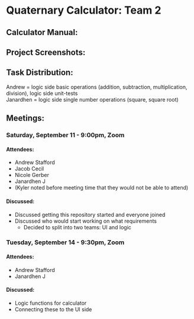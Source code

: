 # Quaternary Calculator: Team 2
## Calculator Manual:

## Project Screenshots:

## Task Distribution:
Andrew = logic side basic operations (addition, subtraction, multiplication, division), logic side unit-tests<br>
Janardhen = logic side single number operations (square, square root)

## Meetings:
### Saturday, September 11 - 9:00pm, Zoom
#### Attendees:
- Andrew Stafford
- Jacob Cecil
- Nicole Gerber
- Janardhen J
- (Kyler noted before meeting time that they would not be able to attend)

#### Discussed:
- Discussed getting this repository started and everyone joined
- Discussed who would start working on what requirements
  - Decided to split into two teams: UI and logic

### Tuesday, September 14 - 9:30pm, Zoom
#### Attendees:
- Andrew Stafford
- Janardhen J

#### Discussed:
- Logic functions for calculator
- Connecting these to the UI side
